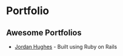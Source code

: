 # Portfolio

## Awesome Portfolios

* [Jordan Hughes](https://portfolio.jordanhudgens.com/) - Built using Ruby on Rails

